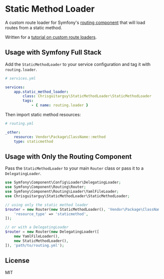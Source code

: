 # Static Method Loader

A custom route loader for Symfony's [routing component](http://symfony.com/doc/current/book/routing.html)
that will load routes from a static method.

Written for a [tutorial on custom route loaders](http://christopherdavis.me/blog/symfony-custom-route-loaders.html).

## Usage with Symfony Full Stack

Add the `StaticMethodLoader` to your service configuration and tag it with
`routing.loader`.

```yaml
# services.yml

services:
    app.static_method_loader:
        class: Chrisguitarguy\StaticMethodLoader\StaticMethodLoader
        tags:
            - { name: routing.loader }
```

Then import static method resources:

```yaml
# routing.yml

_other:
    resource: Vendor\Package\ClassName::method
    type: staticmethod
```

## Usage with Only the Routing Component

Pass the `StaticMethodLoader` to your main `Router` class or pass it to a
`DelegatingLoader`.

```php
use Symfony\Component\Config\Loader\DelegatingLoader;
use Symfony\Component\Routing\Router;
use Symfony\Component\Routing\Loader\YamlFileLoader;
use Chrisguitarguy\StaticMethodLoader\StaticMethodLoader;

// using only the static method loader
$router = new Router(new StaticMethodLoader(), 'Vendor\Package\ClassName::load', [
    'resource_type' => 'staticmethod',
]);

// or with a DelegatingLoader
$router = new Router(new DelegatingLoader([
    new YamlFileLoader(),
    new StaticMethodLoader(),
]), 'path/to/routing.yml');
```

## License

MIT
